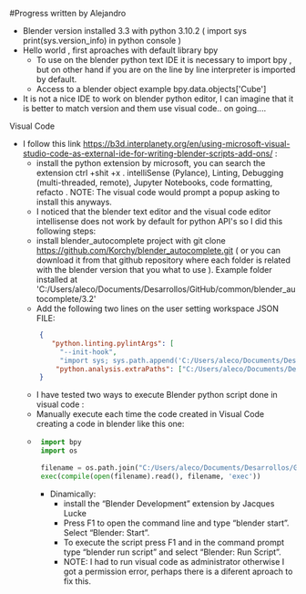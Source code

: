 #Progress written by Alejandro

* Blender version installed 3.3 with python 3.10.2 ( import sys print(sys.version_info) in python console )
* Hello world , first aproaches with default library bpy 
  * To use on the blender python text IDE it is necessary to import bpy , but on other hand if you are on the line by line interpreter is imported by default.
  * Access to a blender object example bpy.data.objects['Cube']
* It is not a nice IDE to work on blender python editor, I can imagine that it is better to match version and them use visual code.. on going....

Visual Code
* I follow this link https://b3d.interplanety.org/en/using-microsoft-visual-studio-code-as-external-ide-for-writing-blender-scripts-add-ons/ :
  * install the python extension by microsoft, you can search the extension ctrl +shit +x . intelliSense (Pylance), Linting, Debugging (multi-threaded, remote), Jupyter Notebooks, code formatting, refacto . NOTE: The visual code would prompt a popup asking to install this anyways. 
  * I noticed that the blender text editor and the visual code editor intellisense does not work by default for python API's so I did this following steps:
   * install blender_autocomplete project with git clone https://github.com/Korchy/blender_autocomplete.git  ( or you can download it from that github repository where each folder is related with the blender version that you what to use ). Example folder installed at 'C:/Users/aleco/Documents/Desarrollos/GitHub/common/blender_autocomplete/3.2'
   * Add the following two lines on the user setting workspace JSON FILE:
    ```json 
        {
           "python.linting.pylintArgs": [
             "--init-hook",
             "import sys; sys.path.append('C:/Users/aleco/Documents/Desarrollos/GitHub/common/blender_autocomplete/3.2')"], 
            "python.analysis.extraPaths": ["C:/Users/aleco/Documents/Desarrollos/GitHub/common/blender_autocomplete/3.2"]
        } 
    ```
  * I have tested two ways to execute Blender python script done in visual code :
   * Manually execute each time the code created in Visual Code creating a code in blender like this one:
   * ```python
      import bpy
      import os
   
      filename = os.path.join("C:/Users/aleco/Documents/Desarrollos/GitHub/blender-programming/test/", "testing.py")
      exec(compile(open(filename).read(), filename, 'exec'))
      ```
     * Dinamically:
       * install the “Blender Development” extension by Jacques Lucke 
       * Press F1 to open the command line and type “blender start”. Select “Blender: Start”.
       * To execute the script press F1 and in the command prompt type “blender run script” and select “Blender: Run Script”.
       * NOTE: I had to run visual code as administrator otherwise I got a permission error, perhaps there is a diferent aproach to fix this.
       
       
   

